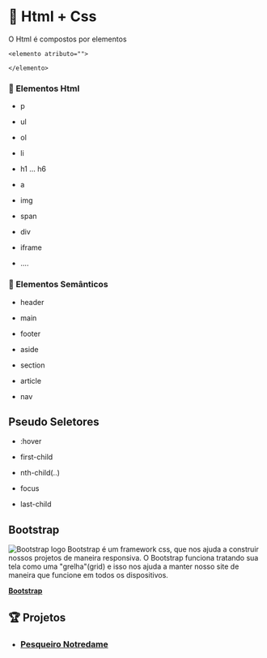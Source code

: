 
# :school_satchel: Html + Css

O Html é compostos por elementos

  

```
<elemento atributo="">

</elemento>
``` 

### :pencil: Elementos Html 

- p

- ul

- ol 

- li

- h1 ... h6
 
- a

- img

- span

- div

- iframe

- ....

### :book: Elementos Semânticos

- header

- main

- footer

- aside

- section

- article

- nav

## Pseudo Seletores

- :hover

- first-child

- nth-child(..)

- focus

- last-child


## Bootstrap 

![Bootstrap logo](https://getbootstrap.com.br/docs/4.1/assets/img/bootstrap-stack.png)
Bootstrap é um framework css, que nos ajuda a construir nossos projetos de maneira responsiva.
O Bootstrap funciona tratando sua tela como uma "grelha"(grid) e isso nos ajuda a manter nosso site de maneira que funcione em todos os dispositivos. 

[**Bootstrap**](https://getbootstrap.com.br/)


## :trophy: Projetos

- ### [Pesqueiro Notredame](https://github.com/Luuck4s/Full-Stack-DigitalHouse/tree/master/Html-Css/Pesqueiro-Notredame)